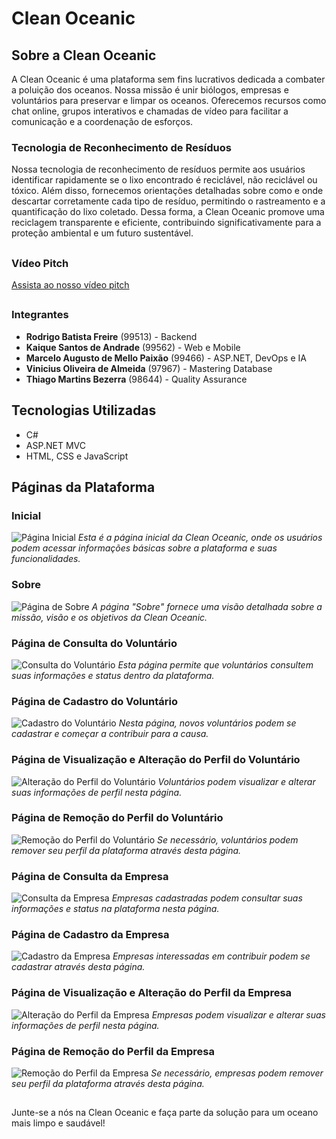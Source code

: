 # Clean Oceanic

## Sobre a Clean Oceanic

A Clean Oceanic é uma plataforma sem fins lucrativos dedicada a combater a poluição dos oceanos. Nossa missão é unir biólogos, empresas e voluntários para preservar e limpar os oceanos. Oferecemos recursos como chat online, grupos interativos e chamadas de vídeo para facilitar a comunicação e a coordenação de esforços.

### Tecnologia de Reconhecimento de Resíduos

Nossa tecnologia de reconhecimento de resíduos permite aos usuários identificar rapidamente se o lixo encontrado é reciclável, não reciclável ou tóxico. Além disso, fornecemos orientações detalhadas sobre como e onde descartar corretamente cada tipo de resíduo, permitindo o rastreamento e a quantificação do lixo coletado. Dessa forma, a Clean Oceanic promove uma reciclagem transparente e eficiente, contribuindo significativamente para a proteção ambiental e um futuro sustentável.

##

### Vídeo Pitch
[Assista ao nosso vídeo pitch](https://youtu.be/8eTHW4eEJ0Y)

##

### Integrantes

- **Rodrigo Batista Freire** (99513) - Backend
- **Kaique Santos de Andrade** (99562) - Web e Mobile
- **Marcelo Augusto de Mello Paixão** (99466) - ASP.NET, DevOps e IA
- **Vinicius Oliveira de Almeida** (97967) - Mastering Database
- **Thiago Martins Bezerra** (98644) - Quality Assurance

## Tecnologias Utilizadas

- C#
- ASP.NET MVC
- HTML, CSS e JavaScript

##

## Páginas da Plataforma

### Inicial
![Página Inicial](https://github.com/CleanOceanic/csharp_api/assets/80494196/b39e13fa-78cd-4b11-b012-28b56df0fcd2)
*Esta é a página inicial da Clean Oceanic, onde os usuários podem acessar informações básicas sobre a plataforma e suas funcionalidades.*

### Sobre
![Página de Sobre](https://github.com/CleanOceanic/csharp_api/assets/80494196/ce0bf9bb-0f51-4186-88e2-ad680a77c86c)
*A página "Sobre" fornece uma visão detalhada sobre a missão, visão e os objetivos da Clean Oceanic.*

### Página de Consulta do Voluntário
![Consulta do Voluntário](https://github.com/CleanOceanic/csharp_api/assets/80494196/357c1233-e41d-4d89-b3bb-07ab20ff6599)
*Esta página permite que voluntários consultem suas informações e status dentro da plataforma.*

### Página de Cadastro do Voluntário
![Cadastro do Voluntário](https://github.com/CleanOceanic/csharp_api/assets/80494196/dff8de7e-223f-47a5-bc93-8969c84d4b98)
*Nesta página, novos voluntários podem se cadastrar e começar a contribuir para a causa.*

### Página de Visualização e Alteração do Perfil do Voluntário
![Alteração do Perfil do Voluntário](https://github.com/CleanOceanic/csharp_api/assets/80494196/3d1eb3df-48eb-4fea-bf56-6aafbe14bc11)
*Voluntários podem visualizar e alterar suas informações de perfil nesta página.*

### Página de Remoção do Perfil do Voluntário
![Remoção do Perfil do Voluntário](https://github.com/CleanOceanic/csharp_api/assets/80494196/23d33f67-96da-42d7-a500-51a8124bbcc3)
*Se necessário, voluntários podem remover seu perfil da plataforma através desta página.*

### Página de Consulta da Empresa
![Consulta da Empresa](https://github.com/CleanOceanic/csharp_api/assets/80494196/9cab1d90-0ec2-47a1-85f8-a11f46aea4f8)
*Empresas cadastradas podem consultar suas informações e status na plataforma nesta página.*

### Página de Cadastro da Empresa
![Cadastro da Empresa](https://github.com/CleanOceanic/csharp_api/assets/80494196/98c37faa-86a5-456f-97c1-babc55fd9b19)
*Empresas interessadas em contribuir podem se cadastrar através desta página.*

### Página de Visualização e Alteração do Perfil da Empresa
![Alteração do Perfil da Empresa](https://github.com/CleanOceanic/csharp_api/assets/80494196/d14a57af-b301-4438-9a61-9ac3ff62ca39)
*Empresas podem visualizar e alterar suas informações de perfil nesta página.*

### Página de Remoção do Perfil da Empresa
![Remoção do Perfil da Empresa](https://github.com/CleanOceanic/csharp_api/assets/80494196/85e67edf-d0de-4c54-b4b3-e6899c88db49)
*Se necessário, empresas podem remover seu perfil da plataforma através desta página.*

##

Junte-se a nós na Clean Oceanic e faça parte da solução para um oceano mais limpo e saudável!
